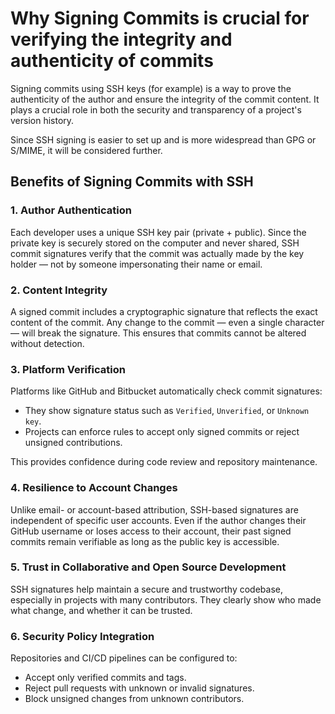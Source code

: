# Why Signing Commits is crucial for verifying the integrity and authenticity of commits

Signing commits using SSH keys (for example) is a way to prove the authenticity of the author and ensure the integrity of the commit content. It plays a crucial role in both the security and transparency of a project's version history.

Since SSH signing is easier to set up and is more widespread than GPG or S/MIME, it will be considered further.

## Benefits of Signing Commits with SSH

### 1. **Author Authentication**
Each developer uses a unique SSH key pair (private + public). Since the private key is securely stored on the computer and never shared, SSH commit signatures verify that the commit was actually made by the key holder — not by someone impersonating their name or email.

### 2. **Content Integrity**
A signed commit includes a cryptographic signature that reflects the exact content of the commit. Any change to the commit — even a single character — will break the signature. This ensures that commits cannot be altered without detection.

### 3. **Platform Verification**
Platforms like GitHub and Bitbucket automatically check commit signatures:
- They show signature status such as `Verified`, `Unverified`, or `Unknown key`.
- Projects can enforce rules to accept only signed commits or reject unsigned contributions.

This provides confidence during code review and repository maintenance.

### 4. **Resilience to Account Changes**
Unlike email- or account-based attribution, SSH-based signatures are independent of specific user accounts. Even if the author changes their GitHub username or loses access to their account, their past signed commits remain verifiable as long as the public key is accessible.

### 5. **Trust in Collaborative and Open Source Development**
SSH signatures help maintain a secure and trustworthy codebase, especially in projects with many contributors. They clearly show who made what change, and whether it can be trusted.

### 6. **Security Policy Integration**
Repositories and CI/CD pipelines can be configured to:
- Accept only verified commits and tags.
- Reject pull requests with unknown or invalid signatures.
- Block unsigned changes from unknown contributors.